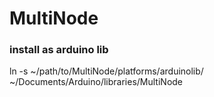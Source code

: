 # MultiNode



### install as arduino lib
ln -s  ~/path/to/MultiNode/platforms/arduinolib/ ~/Documents/Arduino/libraries/MultiNode

